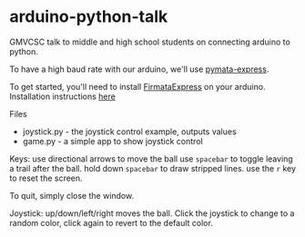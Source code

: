 # arduino-python-talk
GMVCSC talk to middle and high school students on connecting arduino to python.

To have a high baud rate with our arduino, we'll use [pymata-express](https://github.com/MrYsLab/pymata-express).

To get started, you'll need to install [FirmataExpress](https://github.com/MrYsLab/FirmataExpress) on your arduino. Installation instructions [here](https://mryslab.github.io/pymata-express/firmata_express/)

Files
* joystick.py - the joystick control example, outputs values
* game.py - a simple app to show joystick control

Keys:
use directional arrows to move the ball
use `spacebar` to toggle leaving a trail after the ball. hold down `spacebar` to draw stripped lines.
use the `r` key to reset the screen.

To quit, simply close the window.

Joystick:
up/down/left/right moves the ball. Click the joystick to change to a random color, click again to revert to the default color.

